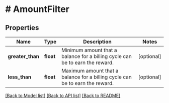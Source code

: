 # # AmountFilter

## Properties

Name | Type | Description | Notes
------------ | ------------- | ------------- | -------------
**greater_than** | **float** | Minimum amount that a balance for a billing cycle can be to earn the reward. | [optional]
**less_than** | **float** | Maximum amount that a balance for a billing cycle can be to earn the reward. | [optional]

[[Back to Model list]](../../README.md#models) [[Back to API list]](../../README.md#endpoints) [[Back to README]](../../README.md)
